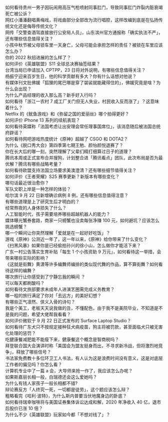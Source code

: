 如何看待贵州一男子因玩闹用高压气枪喷射同事肛门，导致同事肛门炸裂内脏衰竭死亡被公诉？  
网红小潘潘翻唱黄梅戏，将戏曲部分全部改为流行唱腔，这样改编到底是在弘扬传统文化还是侮辱传统文化？  
网传「交警查酒驾直接放行公安局人员」，山东滨州官方通报称「确实执法不严」，还有哪些信息值得关注？  
小孩中秋节被父母锁车里一天身亡，父母可能会承担怎样的责任？被锁在车里应该怎么办？  
你的 2022 秋招进展的怎么样了？  
如何评价《英雄联盟》S11 全球总决赛抽签结果？  
台湾当局已申请加入 CPTPP，23 日将对外说明，有哪些信息值得关注？  
杨振宁迎来百岁生日，他的科学贡献有多大？你有什么话想对他说？  
有媒体刊文批佛媛「狐狸的尾巴哪是穿了袈裟就能藏得住的」，佛媛究竟是啥？为什么会出现？  
为什么产品经理的收入那么高？新手好入行吗？  
如何看待「浙江一农村 7 成工厂关门但无人失业，村民收入反而涨了」？这意味着什么？  
Netflix 的《鱿鱼游戏》和《弥留之国的爱丽丝》哪个拍得更好？  
如何评价 iPhone 13 系列的续航表现？  
如何看待英媒称「法国考虑让出安理会常任理事国席位」，该消息随后被法国总统府辟谣？  
如何看待网吧游戏热度统计《原神》超越了 CSGO 和 DOTA2？  
为什么《脱口秀大会》第四季第七期王勉、颜怡颜悦退赛了？  
你在长大后的哪一刻，突然理解了父辈们精打细算过日子的道理？  
腾讯本周或正式宣布合并搜狗，计划整合进「腾讯看点」团队，此次布局是否为最优解？腾讯有哪些战略考量？  
如何看待欧盟支持法国立场要求美澳澄清？还有哪些细节值得关注？  
如何评价《王者荣耀》S25 赛季更新？新版本有哪些变化？  
哪句话最近很治愈你？  
军队文职上岸是一种怎样的体验？  
哈尔滨 9 月 22 日新增确诊病例 8 例，还有哪些信息值得注意？  
有哪些道理是上了研究生后才明白的？  
经常熬夜的人身体损失了什么？  
人工智能时代，孩子需要培养哪些超越机器人的能力？  
媒体曝光蟹券套路，商家一只螃蟹也没卖每张净赚 100 元，如何避坑？应该怎么挑选螃蟹？  
哪一个瞬间让你突然理解「爱就是在一起好好吃饭」？  
游戏《原神》公测近一年了，这一年以来，《原神》给你带来了什么变化？  
《扫黑风暴》如果你是已经偷拍孙兴的徐小山，怎么做你才能活下来？  
广东一村公告落实生育补贴「每生 1 个小孩资助 9 万元」，如何看待这一举措，会带来哪些实际的影响？  
《这就是街舞》黄潇等许多编舞师编排的类似现代舞的作品，算不算街舞？如何看待这样的编舞？  
哪次旅行让你感受到了宁静忘我的瞬间 ？  
可以每天都刷酸吗？  
如何看待文旅部要求未成年人进演艺圈需完成义务教育？  
哪一程的旅行满足了你对「去远方」的美好幻想？  
有哪些正气凛然、侠义入骨的诗句？  
我是个美工，老板天天说我做的丑，不懂配色，由于我不是美院毕业，不知道是不是我的问题，希望大佬帮我看看？  
如何评价微软于 9 月 22 日正式发布的 Surface Laptop Studio？  
如何看待广东犬只不按规定接种狂犬病疫苗，狗主将被罚款，甚至面临犬只被无害化处理的惩罚？  
吃健康餐减肥能不能瘦下来，健康餐这个概念是智商税吗？  
拜登联合国大会演讲时称「美国会为盟友挺身而出，不寻求新冷战，但将激烈地竞争」，释放了哪些信号？  
书法家免费教十多位环卫工人书法，有人认为这是浪费时间没有意义，这是对底层工作者的偏见吗？你怎么看？  
计算机专业中了一篇 a 会，大导师来抢一作了，我应该怎么办呢？  
如果斯嘉丽长相一般，白瑞德还会这么爱她吗？  
为什么有钱人家孩子一般长相都不错?  
辩论赛反方「人终究一死，一切都是徒劳」，这个题应该怎么辩？  
粗略看完《哈利·波特》，为什么斯内普要当伏地魔身边的卧底？  
如何看待瑞幸咖啡将与美国证券集体诉讼达成和解，2020 年净收入 40 亿，退市后股价已涨 10 倍？  
为什么不少《英雄联盟》玩家如今都「不想对线了」？  
